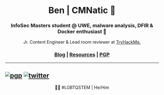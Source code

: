 <h1 align="center"> Ben | CMNatic 🌱 </h1>
<h3 align="center">InfoSec Masters student @ UWE, malware analysis, DFIR & Docker enthusiast 🐳 </h3>
<p align="center">Jr. Content Engineer & Lead room reviewer at <a href="https://tryhackme.com/p/cmnatic">TryHackMe.</a></p>
<h3 align="center"><a href="https://blog.cmnatic.co.uk">Blog</a> | <a href="http://resources.cmnatic.co.uk">Resources</a> | <a href="https://blog.cmnatic.co.uk/cmnatic-pgp.txt">PGP</a></h3>

<!-- <h3 align="center">Virtually Ubiquitous 💥</h3> -->



---
[![pgp](https://img.shields.io/badge/pgp-0xd93b83ba2-313131?style=flat-square&labelColor=313131&color=313131)](https://blog.cmnatic.co.uk/cmnatic-pgp.txt)
[![twitter](https://img.shields.io/badge/@cmnatic_-313131?style=flat-square&labelColor=313131&logo=twitter&logoColor=white&color=313131)](https://twitter.com/cmnatic)
---


<p align="center">🏳️‍🌈 #LGBTQSTEM | He/Him </p>
